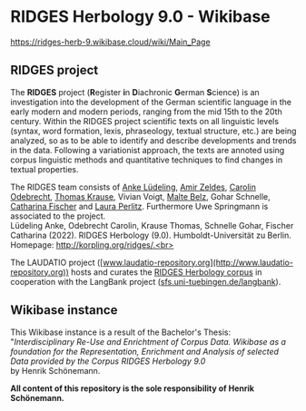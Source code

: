 # RIDGES Herbology 9.0 - Wikibase

https://ridges-herb-9.wikibase.cloud/wiki/Main_Page

## RIDGES project
The **RIDGES** project (**R**egister **i**n **D**iachronic **G**erman **S**cience) is an investigation into the development of the German scientific language in the early modern and modern periods, ranging from the mid 15th to the 20th century.
Within the RIDGES project scientific texts on all linguistic levels (syntax, word formation, lexis, phraseology, textual structure, etc.) are being analyzed, so as to be able to identify and describe developments and trends in the data. Following a variationist approach, the texts are annoted using corpus linguistic methods and quantitative techniques to find changes in textual properties.

The RIDGES team consists of [Anke Lüdeling](https://orcid.org/0000-0001-5944-4595), [Amir Zeldes](https://orcid.org/0000-0001-8016-6753), [Carolin Odebrecht](https://orcid.org/0000-0003-4887-7701), [Thomas Krause](https://orcid.org/0000-0003-3731-2422), Vivian Voigt, [Malte Belz](https://orcid.org/0000-0003-4645-0085), Gohar Schnelle, [Catharina Fischer](https://www.linguistik.hu-berlin.de/en/institut-en/professuren-en/korpuslinguistik/mitarbeiter-innen-en/catharina) and [Laura Perlitz](https://www.linguistik.hu-berlin.de/en/institut-en/professuren-en/korpuslinguistik/mitarbeiter-innen-en/laura). Furthermore Uwe Springmann is associated to the project.<br>
Lüdeling Anke, Odebrecht Carolin, Krause Thomas, Schnelle Gohar, Fischer Catharina (2022). RIDGES Herbology (9.0). Humboldt-Universität zu Berlin. Homepage: http://korpling.org/ridges/.<br>

The LAUDATIO project ([www.laudatio-repository.org](http://www.laudatio-repository.org)) hosts and curates the [RIDGES Herbology corpus](https://doi.org/10.34644/laudatio-dev-PySSCnMB7CArCQ9CNKFY) in cooperation with the LangBank project ([sfs.uni-tuebingen.de/langbank](http://sfs.uni-tuebingen.de/langbank)).

## Wikibase instance
This Wikibase instance is a result of the Bachelor's Thesis:<br>
"_Interdisciplinary Re-Use and Enrichtment of Corpus Data. Wikibase as a foundation for the Representation, Enrichment and Analysis of selected Data provided by the Corpus RIDGES Herbology 9.0_<br>
by Henrik Schönemann.

**All content of this repository is the sole responsibility of Henrik Schönemann.**

